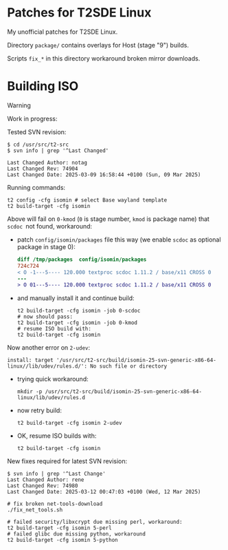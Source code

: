# Patches for T2SDE Linux

My unofficial patches for T2SDE Linux.

Directory `package/` contains overlays for Host (stage "9") builds.

Scripts `fix_*` in this directory workaround broken mirror downloads.

# Building ISO

> [!WARNING]
> 
> Work in progress:

Tested SVN revision:

```shell
$ cd /usr/src/t2-src
$ svn info | grep '^Last Changed'

Last Changed Author: notag
Last Changed Rev: 74904
Last Changed Date: 2025-03-09 16:58:44 +0100 (Sun, 09 Mar 2025)
```

Running commands:

```shell
t2 config -cfg isomin # select Base wayland template
t2 build-target -cfg isomin
```

Above will fail on `0-kmod` (`0` is stage number, `kmod` is package name) that
`scdoc `not found, workaround:

- patch `config/isomin/packages` file this way (we enable
  `scdoc` as optional package in stage 0):

  ```diff
  diff /tmp/packages  config/isomin/packages
  724c724
  < O -1---5---- 120.000 textproc scdoc 1.11.2 / base/x11 CROSS 0
  ---
  > O 01---5---- 120.000 textproc scdoc 1.11.2 / base/x11 CROSS 0
  ```
- and manually install it and continue build:
  ```shell
  t2 build-target -cfg isomin -job 0-scdoc
  # now should pass:
  t2 build-target -cfg isomin -job 0-kmod
  # resume ISO build with:
  t2 build-target -cfg isomin
  ```

Now another error on `2-udev`:
```
install: target '/usr/src/t2-src/build/isomin-25-svn-generic-x86-64-linux//lib/udev/rules.d/': No such file or directory
```
- trying quick workaround:
  ```shell
  mkdir -p /usr/src/t2-src/build/isomin-25-svn-generic-x86-64-linux/lib/udev/rules.d
  ```
- now retry build:
  ```shell
  t2 build-target -cfg isomin 2-udev
  ```
- OK, resume ISO builds with:
  ```shell
  t2 build-target -cfg isomin
  ```

New fixes required for latest SVN revision:
```shell
$ svn info | grep '^Last Change'
Last Changed Author: rene
Last Changed Rev: 74980
Last Changed Date: 2025-03-12 00:47:03 +0100 (Wed, 12 Mar 2025)

# fix broken net-tools-download
./fix_net_tools.sh

# failed security/libxcrypt due missing perl, workaround:
t2 build-target -cfg isomin 5-perl
# failed glibc due missing python, workaround
t2 build-target -cfg isomin 5-python
```
